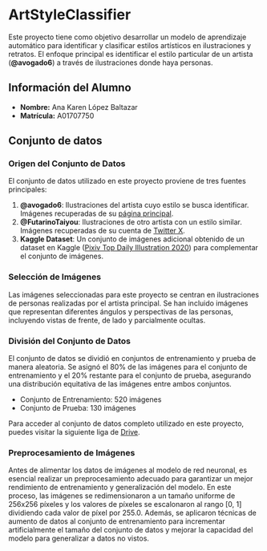# ArtStyleClassifier
Este proyecto tiene como objetivo desarrollar un modelo de aprendizaje automático para identificar y clasificar estilos artísticos en ilustraciones y retratos. El enfoque principal es identificar el estilo particular de un artista (**@avogado6**) a través de ilustraciones donde haya personas.

## Información del Alumno
- **Nombre:** Ana Karen López Baltazar
- **Matrícula:** A01707750

## Conjunto de datos
### Origen del Conjunto de Datos
El conjunto de datos utilizado en este proyecto proviene de tres fuentes principales:

1. **@avogado6**: Ilustraciones del artista cuyo estilo se busca identificar. Imágenes recuperadas de su [página principal](https://www.avogado6.com/).
2. **@FutarinoTaiyou**: Ilustraciones de otro artista con un estilo similar. Imágenes recuperadas de su cuenta de [Twitter X](https://twitter.com/futarinotaiyou?lang=es).
3. **Kaggle Dataset**: Un conjunto de imágenes adicional obtenido de un dataset en Kaggle ([Pixiv Top Daily Illustration 2020](https://www.kaggle.com/datasets/stevenevan99/pixiv-top-daily-illustration-2020)) para complementar el conjunto de imágenes.

### Selección de Imágenes
Las imágenes seleccionadas para este proyecto se centran en ilustraciones de personas realizadas por el artista principal. Se han incluido imágenes que representan diferentes ángulos y perspectivas de las personas, incluyendo vistas de frente, de lado y parcialmente ocultas.

### División del Conjunto de Datos
El conjunto de datos se dividió en conjuntos de entrenamiento y prueba de manera aleatoria. Se asignó el 80% de las imágenes para el conjunto de entrenamiento y el 20% restante para el conjunto de prueba, asegurando una distribución equitativa de las imágenes entre ambos conjuntos.

- Conjunto de Entrenamiento: 520 imágenes
- Conjunto de Prueba: 130 imágenes
  
Para acceder al conjunto de datos completo utilizado en este proyecto, puedes visitar la siguiente liga de [Drive](https://drive.google.com/drive/folders/1CXb4dSFhRqj9K56XZ_WWbyvf4POauS17?usp=sharing).

### Preprocesamiento de Imágenes
Antes de alimentar los datos de imágenes al modelo de red neuronal, es esencial realizar un preprocesamiento adecuado para garantizar un mejor rendimiento de entrenamiento y generalización del modelo. En este proceso, las imágenes se redimensionaron a un tamaño uniforme de 256x256 píxeles y los valores de píxeles se escalonaron al rango [0, 1] dividiendo cada valor de píxel por 255.0. Además, se aplicaron técnicas de aumento de datos al conjunto de entrenamiento para incrementar artificialmente el tamaño del conjunto de datos y mejorar la capacidad del modelo para generalizar a datos no vistos. 
